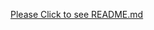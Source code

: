 <a href="https://www.notion.so/JS-VanilaJS-I-Momentum-30dc2c09c4ee45e2a855036e36b61824" target="_blank">Please Click to see README.md </a> 